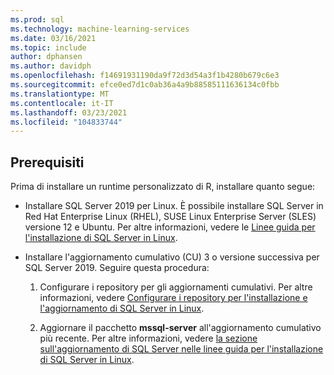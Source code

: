```yaml
---
ms.prod: sql
ms.technology: machine-learning-services
ms.date: 03/16/2021
ms.topic: include
author: dphansen
ms.author: davidph
ms.openlocfilehash: f14691931190da9f72d3d54a3f1b4280b679c6e3
ms.sourcegitcommit: efce0ed7d1c0ab36a4a9b88585111636134c0fbb
ms.translationtype: MT
ms.contentlocale: it-IT
ms.lasthandoff: 03/23/2021
ms.locfileid: "104833744"
---
```

## <a name="prerequisites"></a>Prerequisiti

Prima di installare un runtime personalizzato di R, installare quanto segue:

+ Installare SQL Server 2019 per Linux. È possibile installare SQL Server in Red Hat Enterprise Linux (RHEL), SUSE Linux Enterprise Server (SLES) versione 12 e Ubuntu. Per altre informazioni, vedere le [Linee guida per l'installazione di SQL Server in Linux](../../../linux/sql-server-linux-setup.md).

+ Installare l'aggiornamento cumulativo (CU) 3 o versione successiva per SQL Server 2019. Seguire questa procedura:
    1. Configurare i repository per gli aggiornamenti cumulativi. Per altre informazioni, vedere [Configurare i repository per l'installazione e l'aggiornamento di SQL Server in Linux](../../../linux/sql-server-linux-change-repo.md).

    1. Aggiornare il pacchetto **mssql-server** all'aggiornamento cumulativo più recente. Per altre informazioni, vedere [la sezione sull'aggiornamento di SQL Server nelle linee guida per l'installazione di SQL Server in Linux](../../../linux/sql-server-linux-setup.md#upgrade).
